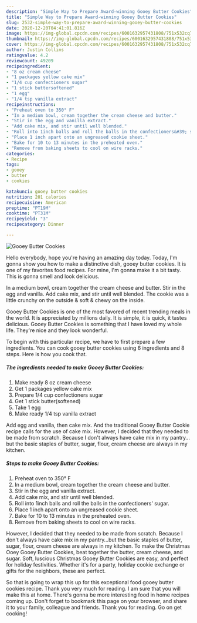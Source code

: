 ```yaml
---
description: "Simple Way to Prepare Award-winning Gooey Butter Cookies"
title: "Simple Way to Prepare Award-winning Gooey Butter Cookies"
slug: 2532-simple-way-to-prepare-award-winning-gooey-butter-cookies
date: 2020-12-20T04:41:01.816Z
image: https://img-global.cpcdn.com/recipes/6001632957431808/751x532cq70/gooey-butter-cookies-recipe-main-photo.jpg
thumbnail: https://img-global.cpcdn.com/recipes/6001632957431808/751x532cq70/gooey-butter-cookies-recipe-main-photo.jpg
cover: https://img-global.cpcdn.com/recipes/6001632957431808/751x532cq70/gooey-butter-cookies-recipe-main-photo.jpg
author: Justin Collins
ratingvalue: 4.2
reviewcount: 49209
recipeingredient:
- "8 oz cream cheese"
- "1 packages yellow cake mix"
- "1/4 cup confectioners sugar"
- "1 stick buttersoftened"
- "1 egg"
- "1/4 tsp vanilla extract"
recipeinstructions:
- "Preheat oven to 350° F"
- "In a medium bowl, cream together the cream cheese and butter."
- "Stir in the egg and vanilla extract."
- "Add cake mix, and stir until well blended."
- "Roll into 1inch balls and roll the balls in the confectioners&#39; sugar."
- "Place 1 inch apart onto an ungreased cookie sheet."
- "Bake for 10 to 13 minutes in the preheated oven."
- "Remove from baking sheets to cool on wire racks."
categories:
- Recipe
tags:
- gooey
- butter
- cookies

katakunci: gooey butter cookies 
nutrition: 201 calories
recipecuisine: American
preptime: "PT19M"
cooktime: "PT31M"
recipeyield: "3"
recipecategory: Dinner

---
```



![Gooey Butter Cookies](https://img-global.cpcdn.com/recipes/6001632957431808/751x532cq70/gooey-butter-cookies-recipe-main-photo.jpg)

Hello everybody, hope you're having an amazing day today. Today, I'm gonna show you how to make a distinctive dish, gooey butter cookies. It is one of my favorites food recipes. For mine, I'm gonna make it a bit tasty. This is gonna smell and look delicious.

In a medium bowl, cream together the cream cheese and butter. Stir in the egg and vanilla. Add cake mix, and stir until well blended. The cookie was a little crunchy on the outside &amp; soft &amp; chewy on the inside.

Gooey Butter Cookies is one of the most favored of recent trending meals in the world. It is appreciated by millions daily. It is simple, it is quick, it tastes delicious. Gooey Butter Cookies is something that I have loved my whole life. They're nice and they look wonderful.


To begin with this particular recipe, we have to first prepare a few ingredients. You can cook gooey butter cookies using 6 ingredients and 8 steps. Here is how you cook that.

<!--inarticleads1-->

##### The ingredients needed to make Gooey Butter Cookies:

1. Make ready 8 oz cream cheese
1. Get 1 packages yellow cake mix
1. Prepare 1/4 cup confectioners sugar
1. Get 1 stick butter(softened)
1. Take 1 egg
1. Make ready 1/4 tsp vanilla extract


Add egg and vanilla, then cake mix. And the traditional Gooey Butter Cookie recipe calls for the use of cake mix. However, I decided that they needed to be made from scratch. Because I don&#39;t always have cake mix in my pantry…but the basic staples of butter, sugar, flour, cream cheese are always in my kitchen. 

<!--inarticleads2-->

##### Steps to make Gooey Butter Cookies:

1. Preheat oven to 350° F
1. In a medium bowl, cream together the cream cheese and butter.
1. Stir in the egg and vanilla extract.
1. Add cake mix, and stir until well blended.
1. Roll into 1inch balls and roll the balls in the confectioners&#39; sugar.
1. Place 1 inch apart onto an ungreased cookie sheet.
1. Bake for 10 to 13 minutes in the preheated oven.
1. Remove from baking sheets to cool on wire racks.


However, I decided that they needed to be made from scratch. Because I don&#39;t always have cake mix in my pantry…but the basic staples of butter, sugar, flour, cream cheese are always in my kitchen. To make the Christmas Ooey Gooey Butter Cookies, beat together the butter, cream cheese, and sugar. Soft, luscious Christmas Gooey Butter Cookies are easy, and perfect for holiday festivities. Whether it&#39;s for a party, holiday cookie exchange or gifts for the neighbors, these are perfect. 

So that is going to wrap this up for this exceptional food gooey butter cookies recipe. Thank you very much for reading. I am sure that you will make this at home. There's gonna be more interesting food in home recipes coming up. Don't forget to bookmark this page on your browser, and share it to your family, colleague and friends. Thank you for reading. Go on get cooking!
